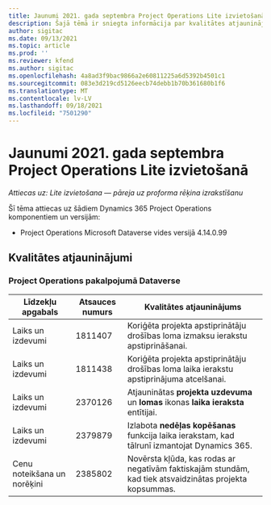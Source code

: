 ```yaml
---
title: Jaunumi 2021. gada septembra Project Operations Lite izvietošanā
description: Šajā tēmā ir sniegta informācija par kvalitātes atjauninājumiem, kas ir pieejami Project Operations Lite izvietošanas 2021. gada septembra izlaiduma ietvaros.
author: sigitac
ms.date: 09/13/2021
ms.topic: article
ms.prod: ''
ms.reviewer: kfend
ms.author: sigitac
ms.openlocfilehash: 4a8ad3f9bac9866a2e60811225a6d5392b4501c1
ms.sourcegitcommit: 083e3d219cd5126eecb74debb1b70b361680b1f6
ms.translationtype: MT
ms.contentlocale: lv-LV
ms.lasthandoff: 09/18/2021
ms.locfileid: "7501290"
---
```

# <a name="whats-new-september-2021---project-operations-lite-deployment"></a>Jaunumi 2021. gada septembra Project Operations Lite izvietošanā

_Attiecas uz: Lite izvietošana — pāreja uz proforma rēķina izrakstīšanu_

Šī tēma attiecas uz šādiem Dynamics 365 Project Operations komponentiem un versijām:

  - Project Operations Microsoft Dataverse vides versijā 4.14.0.99


## <a name="quality-updates"></a>Kvalitātes atjauninājumi

### <a name="project-operations-on-dataverse"></a>Project Operations pakalpojumā Dataverse


| **Līdzekļu apgabals** | **Atsauces numurs** | **Kvalitātes atjauninājums** |
| --- | --- | --- |
| Laiks un izdevumi | 1811407 | Koriģēta projekta apstiprinātāju drošības loma izmaksu ierakstu apstiprināšanai. |
| Laiks un izdevumi | 1811438 | Koriģēta projekta apstiprinātāju drošības loma laika ierakstu apstiprinājuma atcelšanai. |
| Laiks un izdevumi | 2370126 | Atjauninātas **projekta uzdevuma** un **lomas** ikonas **laika ieraksta** entītijai. |
| Laiks un izdevumi | 2379879 | Izlabota **nedēļas kopēšanas** funkcija laika ierakstam, kad tālrunī izmantojat Dynamics 365. |
| Cenu noteikšana un norēķini | 2385802 | Novērsta kļūda, kas rodas ar negatīvām faktiskajām stundām, kad tiek atsvaidzinātas projekta kopsummas.|
